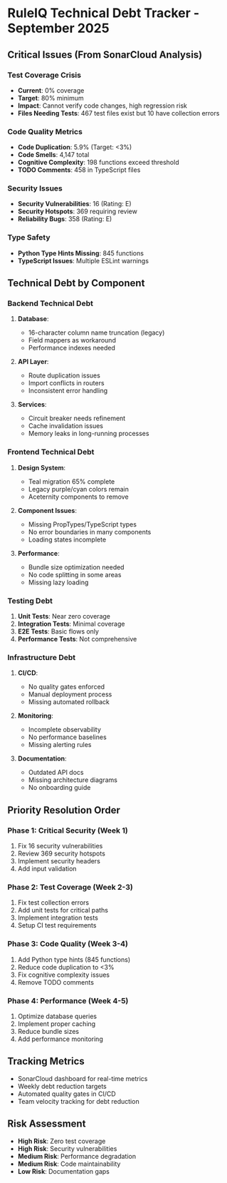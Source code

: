 # RuleIQ Technical Debt Tracker - September 2025

## Critical Issues (From SonarCloud Analysis)

### Test Coverage Crisis
- **Current**: 0% coverage
- **Target**: 80% minimum
- **Impact**: Cannot verify code changes, high regression risk
- **Files Needing Tests**: 467 test files exist but 10 have collection errors

### Code Quality Metrics
- **Code Duplication**: 5.9% (Target: <3%)
- **Code Smells**: 4,147 total
- **Cognitive Complexity**: 198 functions exceed threshold
- **TODO Comments**: 458 in TypeScript files

### Security Issues
- **Security Vulnerabilities**: 16 (Rating: E)
- **Security Hotspots**: 369 requiring review
- **Reliability Bugs**: 358 (Rating: E)

### Type Safety
- **Python Type Hints Missing**: 845 functions
- **TypeScript Issues**: Multiple ESLint warnings

## Technical Debt by Component

### Backend Technical Debt
1. **Database**:
   - 16-character column name truncation (legacy)
   - Field mappers as workaround
   - Performance indexes needed

2. **API Layer**:
   - Route duplication issues
   - Import conflicts in routers
   - Inconsistent error handling

3. **Services**:
   - Circuit breaker needs refinement
   - Cache invalidation issues
   - Memory leaks in long-running processes

### Frontend Technical Debt
1. **Design System**:
   - Teal migration 65% complete
   - Legacy purple/cyan colors remain
   - Aceternity components to remove

2. **Component Issues**:
   - Missing PropTypes/TypeScript types
   - No error boundaries in many components
   - Loading states incomplete

3. **Performance**:
   - Bundle size optimization needed
   - No code splitting in some areas
   - Missing lazy loading

### Testing Debt
1. **Unit Tests**: Near zero coverage
2. **Integration Tests**: Minimal coverage
3. **E2E Tests**: Basic flows only
4. **Performance Tests**: Not comprehensive

### Infrastructure Debt
1. **CI/CD**:
   - No quality gates enforced
   - Manual deployment process
   - Missing automated rollback

2. **Monitoring**:
   - Incomplete observability
   - No performance baselines
   - Missing alerting rules

3. **Documentation**:
   - Outdated API docs
   - Missing architecture diagrams
   - No onboarding guide

## Priority Resolution Order

### Phase 1: Critical Security (Week 1)
1. Fix 16 security vulnerabilities
2. Review 369 security hotspots
3. Implement security headers
4. Add input validation

### Phase 2: Test Coverage (Week 2-3)
1. Fix test collection errors
2. Add unit tests for critical paths
3. Implement integration tests
4. Setup CI test requirements

### Phase 3: Code Quality (Week 3-4)
1. Add Python type hints (845 functions)
2. Reduce code duplication to <3%
3. Fix cognitive complexity issues
4. Remove TODO comments

### Phase 4: Performance (Week 4-5)
1. Optimize database queries
2. Implement proper caching
3. Reduce bundle sizes
4. Add performance monitoring

## Tracking Metrics
- SonarCloud dashboard for real-time metrics
- Weekly debt reduction targets
- Automated quality gates in CI/CD
- Team velocity tracking for debt reduction

## Risk Assessment
- **High Risk**: Zero test coverage
- **High Risk**: Security vulnerabilities
- **Medium Risk**: Performance degradation
- **Medium Risk**: Code maintainability
- **Low Risk**: Documentation gaps